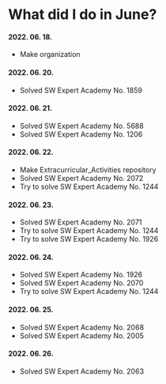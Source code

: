 # What did I do in June?

#### 2022. 06. 18.
- Make organization

#### 2022. 06. 20.
- Solved SW Expert Academy No. 1859

#### 2022. 06. 21.
- Solved SW Expert Academy No. 5688
- Solved SW Expert Academy No. 1206

#### 2022. 06. 22.
- Make Extracurricular_Activities repository
- Solved SW Expert Academy No. 2072
- Try to solve SW Expert Academy No. 1244

#### 2022. 06. 23.
- Solved SW Expert Academy No. 2071
- Try to solve SW Expert Academy No. 1244
- Try to solve SW Expert Academy No. 1926

#### 2022. 06. 24.
- Solved SW Expert Academy No. 1926
- Solved SW Expert Academy No. 2070
- Try to solve SW Expert Academy No. 1244

#### 2022. 06. 25.
- Solved SW Expert Academy No. 2068
- Solved SW Expert Academy No. 2005

#### 2022. 06. 26.
- Solved SW Expert Academy No. 2063


